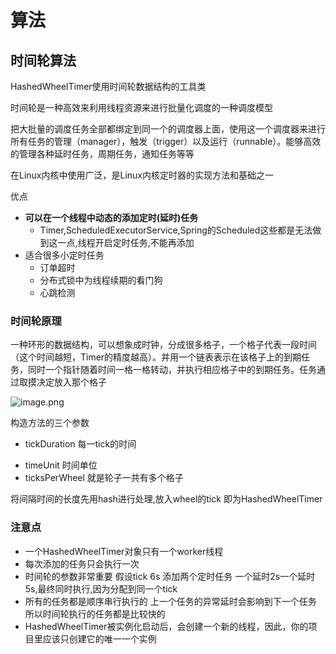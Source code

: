 








# 算法

## 时间轮算法

HashedWheelTimer使用时间轮数据结构的工具类

时间轮是一种高效来利用线程资源来进行批量化调度的一种调度模型

把大批量的调度任务全部都绑定到同一个的调度器上面，使用这一个调度器来进行所有任务的管理（manager），触发（trigger）以及运行（runnable）。能够高效的管理各种延时任务，周期任务，通知任务等等

在Linux内核中使用广泛，是Linux内核定时器的实现方法和基础之一


优点
* **可以在一个线程中动态的添加定时(延时)任务**
	* Timer,ScheduledExecutorService,Spring的Scheduled这些都是无法做到这一点,线程开启定时任务,不能再添加
* 适合很多小定时任务
	* 订单超时
	* 分布式锁中为线程续期的看门狗
	* 心跳检测


### 时间轮原理

一种环形的数据结构，可以想象成时钟，分成很多格子，一个格子代表一段时间（这个时间越短，Timer的精度越高）。并用一个链表表示在该格子上的到期任务，同时一个指针随着时间一格一格转动，并执行相应格子中的到期任务。任务通过取摸决定放入那个格子

![image.png](https://cuichonghe.oss-cn-shenzhen.aliyuncs.com/markdown/20230410101110.png)

构造方法的三个参数
* tickDuration  每一tick的时间
- timeUnit  时间单位
- ticksPerWheel  就是轮子一共有多个格子

将间隔时间的长度先用hash进行处理,放入wheel的tick 即为HashedWheelTimer

### 注意点
* 一个HashedWheelTimer对象只有一个worker线程
* 每次添加的任务只会执行一次
* 时间轮的参数非常重要
	假设tick 6s 添加两个定时任务 一个延时2s一个延时5s,最终同时执行,因为分配到同一个tick
* 所有的任务都是顺序串行执行的
	上一个任务的异常延时会影响到下一个任务
	所以时间轮执行的任务都是比较快的
* HashedWheelTimer被实例化启动后，会创建一个新的线程，因此，你的项目里应该只创建它的唯一一个实例